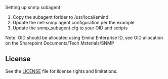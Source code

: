 Setting up snmp subagent

1. Copy the subagent forlder to /usr/local/emind
2. Update the net-snmp agent configuration per the example
3. Update the snmp_subagent.cfg to your OID and scripts

Note: OID should be allocated using Emind Enterprise ID, see OID allocation on the Sharepoint Documents/Tech Msterials/SNMP

License
-------

See the [LICENSE](LICENSE.md) file for license rights and limitations.

